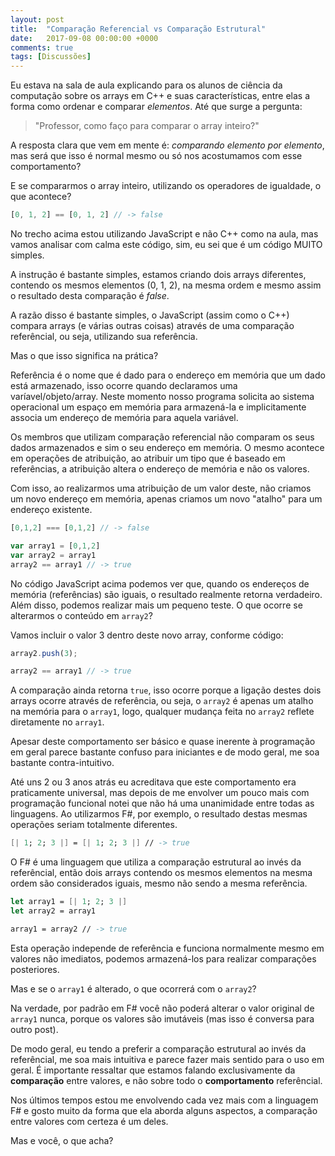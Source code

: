 ```yaml
---
layout: post
title:  "Comparação Referencial vs Comparação Estrutural"
date:   2017-09-08 00:00:00 +0000
comments: true
tags: [Discussões]
---
```


Eu estava na sala de aula explicando para os alunos de ciência da computação sobre os arrays em C++ e suas características, entre elas a forma como ordenar e comparar *elementos*. Até que surge a pergunta:

> "Professor, como faço para comparar o array inteiro?"

A resposta clara que vem em mente é: *comparando elemento por elemento*, mas será que isso é normal mesmo ou só nos acostumamos com esse comportamento?
<!--more-->
E se compararmos o array inteiro, utilizando os operadores de igualdade, o que acontece?

``` javascript
[0, 1, 2] == [0, 1, 2] // -> false
```

No trecho acima estou utilizando JavaScript e não C++ como na aula, mas vamos analisar com calma este código, sim, eu sei que é um código MUITO simples.

A instrução é bastante simples, estamos criando dois arrays diferentes, contendo os mesmos elementos (0, 1, 2), na mesma ordem e mesmo assim o resultado desta comparação é *false*.

A razão disso é bastante simples, o JavaScript (assim como o C++) compara arrays (e várias outras coisas) através de uma comparação referêncial, ou seja, utilizando sua referência.

Mas o que isso significa na prática?

Referência é o nome que é dado para o endereço em memória que um dado está armazenado, isso ocorre quando declaramos uma varíavel/objeto/array. Neste momento nosso programa solicita ao sistema operacional um espaço em memória para armazená-la e implicitamente associa um endereço de memória para aquela variável.

Os membros que utilizam comparação referencial não comparam os seus dados armazenados e sim o seu endereço em memória. O mesmo acontece em operações de atribuição, ao atribuir um tipo que é baseado em referências, a atribuição altera o endereço de memória e não os valores.

Com isso, ao realizarmos uma atribuição de um valor deste, não criamos um novo endereço em memória, apenas criamos um novo "atalho" para um endereço existente.

``` javascript
[0,1,2] === [0,1,2] // -> false

var array1 = [0,1,2]
var array2 = array1
array2 == array1 // -> true
```

No código JavaScript acima podemos ver que, quando os endereços de memória (referências) são iguais, o resultado realmente retorna verdadeiro. Além disso, podemos realizar mais um pequeno teste. O que ocorre se alterarmos o conteúdo em `array2`?

Vamos incluir o valor 3 dentro deste novo array, conforme código:

``` javascript
array2.push(3);

array2 == array1 // -> true
```

A comparação ainda retorna `true`, isso ocorre porque a ligação destes dois arrays ocorre através de referência, ou seja, o `array2` é apenas um atalho na memória para o `array1`, logo, qualquer mudança feita no `array2` reflete diretamente no `array1`.

Apesar deste comportamento ser básico e quase inerente à programação em geral parece bastante confuso para iniciantes e de modo geral, me soa bastante contra-intuitivo.

Até uns 2 ou 3 anos atrás eu acreditava que este comportamento era praticamente universal, mas depois de me envolver um pouco mais com programação funcional notei que não há uma unanimidade entre todas as linguagens. Ao utilizarmos F#, por exemplo, o resultado destas mesmas operações seriam totalmente diferentes.

``` fsharp
[| 1; 2; 3 |] = [| 1; 2; 3 |] // -> true
```

O F# é uma linguagem que utiliza a comparação estrutural ao invés da referêncial, então dois arrays contendo os mesmos elementos na mesma ordem são considerados iguais, mesmo não sendo a mesma referência.

``` fsharp
let array1 = [| 1; 2; 3 |]
let array2 = array1

array1 = array2 // -> true
```
Esta operação independe de referência e funciona normalmente mesmo em valores não imediatos, podemos armazená-los para realizar comparações posteriores.

Mas e se o `array1` é alterado, o que ocorrerá com o `array2`?

Na verdade, por padrão em F# você não poderá alterar o valor original de `array1` nunca, porque os valores são imutáveis (mas isso é conversa para outro post).

De modo geral, eu tendo a preferir a comparação estrutural ao invés da referêncial, me soa mais intuitiva e parece fazer mais sentido para o uso em geral. É importante ressaltar que estamos falando exclusivamente da **comparação** entre valores, e não sobre todo o **comportamento** referêncial.

Nos últimos tempos estou me envolvendo cada vez mais com a linguagem F# e gosto muito da forma que ela aborda alguns aspectos, a comparação entre valores com certeza é um deles.

Mas e você, o que acha?